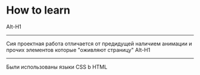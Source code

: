 # How to learn

Alt-H1

---

Сия проектная работа отличается от предидущей наличием анимации и прочих элементов которые "оживляют страницу"
Alt-H1

---

Были использованы языки CSS b HTML
